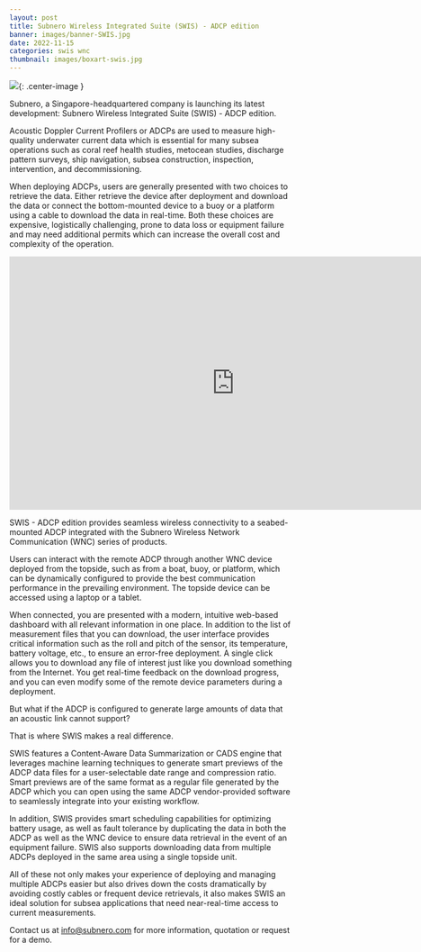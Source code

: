 ```yaml
---
layout: post
title: Subnero Wireless Integrated Suite (SWIS) - ADCP edition
banner: images/banner-SWIS.jpg
date: 2022-11-15
categories: swis wnc
thumbnail: images/boxart-swis.jpg
---
```


![]({{site.baseurl}}/images/swis-cover.jpg){: .center-image  }

Subnero, a Singapore-headquartered company is launching its latest development: Subnero Wireless Integrated Suite (SWIS) - ADCP edition.

Acoustic Doppler Current Profilers or ADCPs are used to measure high-quality underwater current data which is essential for many subsea operations such as coral reef health studies, metocean studies, discharge pattern surveys, ship navigation, subsea construction, inspection, intervention, and decommissioning.

When deploying ADCPs, users are generally presented with two choices to retrieve the data. Either retrieve the device after deployment and download the data or connect the bottom-mounted device to a buoy or a platform using a cable to download the data in real-time. Both these choices are expensive, logistically challenging, prone to data loss or equipment failure and may need additional permits which can increase the overall cost and complexity of the operation.

<div class="flex-video video">
    <iframe width="800" height="450" src="https://www.youtube.com/embed/a6HHxP9pEzM" frameborder="0" allow="accelerometer; autoplay; encrypted-media; gyroscope; picture-in-picture" allowfullscreen></iframe>
</div>

SWIS - ADCP edition provides seamless wireless connectivity to a seabed-mounted ADCP integrated with the Subnero Wireless Network Communication (WNC) series of products. 

Users can interact with the remote ADCP through another WNC device deployed from the topside, such as from a boat, buoy, or platform, which can be dynamically configured to provide the best communication performance in the prevailing environment. The topside device can be accessed using a laptop or a tablet.

When connected, you are presented with a modern, intuitive web-based dashboard with all relevant information in one place. In addition to the list of measurement files that you can download, the user interface provides critical information such as the roll and pitch of the sensor, its temperature, battery voltage, etc., to ensure an error-free deployment. A single click allows you to download any file of interest just like you download something from the Internet. You get real-time feedback on the download progress, and you can even modify some of the remote device parameters during a deployment. 

But what if the ADCP is configured to generate large amounts of data that an acoustic link cannot support?

That is where SWIS makes a real difference. 

SWIS features a Content-Aware Data Summarization or CADS engine that leverages machine learning techniques to generate smart previews of the ADCP data files for a user-selectable date range and compression ratio. Smart previews are of the same format as a regular file generated by the ADCP which you can open using the same ADCP vendor-provided software to seamlessly integrate into your existing workflow. 

In addition, SWIS provides smart scheduling capabilities for optimizing battery usage, as well as fault tolerance by duplicating the data in both the ADCP as well as the WNC device to ensure data retrieval in the event of an equipment failure. SWIS also supports downloading data from multiple ADCPs deployed in the same area using a single topside unit.

All of these not only makes your experience of deploying and managing multiple ADCPs easier but also drives down the costs dramatically by avoiding costly cables or frequent device retrievals, it also makes SWIS an ideal solution for subsea applications that need near-real-time access to current measurements.

Contact us at info@subnero.com for more information, quotation or request for a demo.
